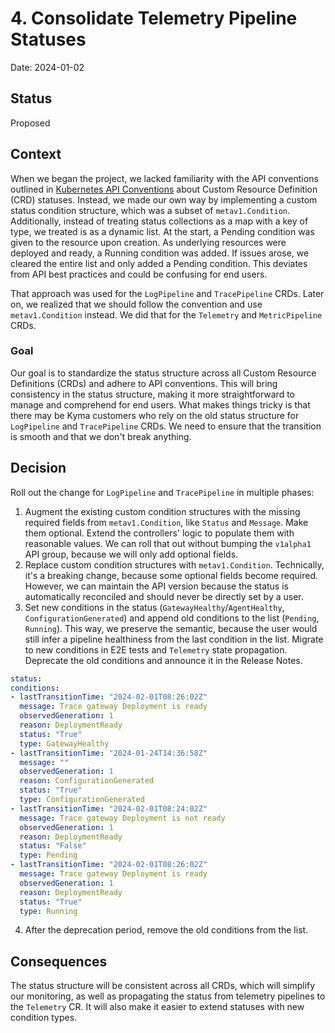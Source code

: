 # 4. Consolidate Telemetry Pipeline Statuses

Date: 2024-01-02

## Status

Proposed

## Context

When we began the project, we lacked familiarity with the API conventions outlined in [Kubernetes API Conventions](https://github.com/kubernetes/community/blob/master/contributors/devel/sig-architecture/api-conventions.md#typical-status-properties) about Custom Resource Definition (CRD) statuses.
Instead, we made our own way by implementing a custom status condition structure, which was a subset of `metav1.Condition`.
Additionally, instead of treating status collections as a map with a key of type, we treated is as a dynamic list. At the start, a Pending condition was given to the resource upon creation. As underlying resources were deployed and ready, a Running condition was added. If issues arose, we cleared the entire list and only added a Pending condition. This deviates from API best practices and could be confusing for end users.

That approach was used for the `LogPipeline` and `TracePipeline` CRDs. Later on, we realized that we should follow the convention and use `metav1.Condition` instead. We did that for the `Telemetry` and `MetricPipeline` CRDs.

### Goal

Our goal is to standardize the status structure across all Custom Resource Definitions (CRDs) and adhere to API conventions. This will bring consistency in the status structure, making it more straightforward to manage and comprehend for end users.
What makes things tricky is that there may be Kyma customers who rely on the old status structure for `LogPipeline` and `TracePipeline` CRDs. We need to ensure that the transition is smooth and that we don't break anything.

## Decision

Roll out the change for `LogPipeline` and `TracePipeline` in multiple phases:
1. Augment the existing custom condition structures with the missing required fields from `metav1.Condition`, like `Status` and `Message`. Make them optional. Extend the controllers' logic to populate them with reasonable values. We can roll that out without bumping the `v1alpha1` API group, because we will only add optional fields.
2. Replace custom condition structures with `metav1.Condition`. Technically, it's a breaking change, because some optional fields become required. However, we can maintain the API version because the status is automatically reconciled and should never be directly set by a user.
3. Set new conditions in the status (`GatewayHealthy`/`AgentHealthy`, `ConfigurationGenerated`) and append old conditions to the list (`Pending`, `Running`). This way, we preserve the semantic, because the user would still infer a pipeline healthiness from the last condition in the list. Migrate to new conditions in E2E tests and `Telemetry` state propagation. Deprecate the old conditions and announce it in the Release Notes.
  ```yaml
status:
  conditions:
  - lastTransitionTime: "2024-02-01T08:26:02Z"
    message: Trace gateway Deployment is ready
    observedGeneration: 1
    reason: DeploymentReady
    status: "True"
    type: GatewayHealthy
  - lastTransitionTime: "2024-01-24T14:36:58Z"
    message: ""
    observedGeneration: 1
    reason: ConfigurationGenerated
    status: "True"
    type: ConfigurationGenerated
  - lastTransitionTime: "2024-02-01T08:24:02Z"
    message: Trace gateway Deployment is not ready
    observedGeneration: 1
    reason: DeploymentReady
    status: "False"
    type: Pending
  - lastTransitionTime: "2024-02-01T08:26:02Z"
    message: Trace gateway Deployment is ready
    observedGeneration: 1
    reason: DeploymentReady
    status: "True"
    type: Running
  ```
4. After the deprecation period, remove the old conditions from the list.

## Consequences

The status structure will be consistent across all CRDs, which will simplify our monitoring, as well as propagating the status from telemetry pipelines to the `Telemetry` CR. 
It will also make it easier to extend statuses with new condition types.

